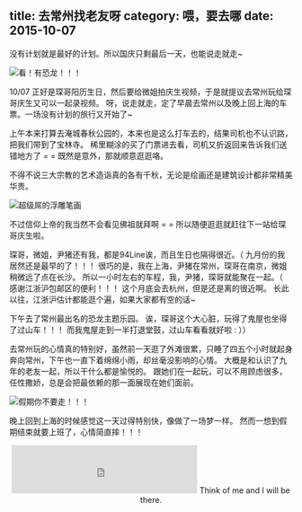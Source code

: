 title: 去常州找老友呀
category: 喂，要去哪
date: 2015-10-07
---

没有计划就是最好的计划。所以国庆只剩最后一天，也能说走就走~

![看！有恐龙！！！](//7xic0o.com1.z0.glb.clouddn.com/changzhou03.jpg)

<!-- more -->

10/07 正好是琛哥阳历生日，然后要给微姐拍庆生视频，于是就提议去常州玩给琛哥庆生又可以一起录视频。
呀，说走就走，定了早晨去常州以及晚上回上海的车票。一场没有计划的旅行又开始了~

上午本来打算去淹城春秋公园的，本来也是这么打车去的，结果司机也不认识路，把我们带到了宝林寺。
稀里糊涂的买了门票进去看，司机又折返回来告诉我们送错地方了 = = 
既然是意外，那就顺意逛逛咯。

不得不说三大宗教的艺术造诣真的各有千秋，无论是绘画还是建筑设计都非常精美华贵。

![超级屌的浮雕笔画](//7xic0o.com1.z0.glb.clouddn.com/changzhou02.jpg)

不过信仰上帝的我当然不会看见佛祖就拜啊 = = 所以随便逛逛就赶往下一站给琛哥庆生啦。

琛哥，微姐，尹猪还有我，都是94Line诶，而且生日也隔得很近。（ 九月份的我居然还是最早的了！！！
很巧的是，我在上海，尹猪在常州，琛哥在南京，微姐稍微远了点在长沙。
所以一小时左右的车程，我，尹猪，琛哥就能聚在一起。（ 感谢江浙沪包邮区的便利！！！
这个月底会去杭州，但是还是离的很近啊。
长此以往，江浙沪估计都能逛个遍，如果大家都有空的话~

下午去了常州最出名的恐龙主题乐园。
诶，琛哥这个大心脏，玩得了鬼屋也坐得了过山车！！！
而我鬼屋走到一半打退堂鼓，过山车看看就好啦 : ））

去常州玩的心情真的特别好，虽然前一天逛了外滩很累，只睡了四五个小时就起身奔向常州，下午也一直下着绵绵小雨，却丝毫没影响的心情。
大概是和认识了九年的老友一起，所以干什么都是愉悦的。
跟她们在一起玩，可以不用顾虑很多，任性撒娇，总是会把最依赖的那一面展现在她们面前。

![假期你不要走！！！](//7xic0o.com1.z0.glb.clouddn.com/changzhou01.jpg)

晚上回到上海的时候感觉这一天过得特别快，像做了一场梦一样。
然而一想到假期结束就要上班了，心情简直摔！！！

<center>
    <iframe frameborder="no" border="0" marginwidth="0" marginheight="0" width=330 height=86 src="http://music.163.com/outchain/player?type=2&id=20707571&auto=0&height=66"></iframe>
    Think of me and I will be there.
</center>





